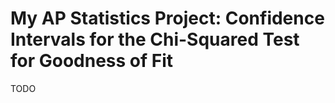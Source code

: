 # My AP Statistics Project: Confidence Intervals for the Chi-Squared Test for Goodness of Fit

TODO
